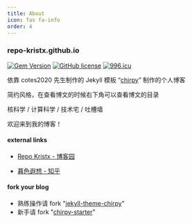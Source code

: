 ```yaml
---
title: About
icon: fas fa-info
order: 4
---
```


### repo-kristx.github.io

[![Gem Version](https://img.shields.io/gem/v/jekyll-theme-chirpy?color=brightgreen)](https://rubygems.org/gems/jekyll-theme-chirpy)
[![GitHub license](https://img.shields.io/github/license/cotes2020/jekyll-theme-chirpy.svg)](https://github.com/cotes2020/jekyll-theme-chirpy/blob/master/LICENSE)
[![996.icu](https://img.shields.io/badge/link-996.icu-red.svg)](https://996.icu)

依靠 cotes2020 先生制作的 Jekyll 模板 “[chirpy](https://github.com/cotes2020/jekyll-theme-chirpy)” 制作的个人博客

简约风格，在查看博文的时候右下角可以查看博文的目录

核科学 / 计算科学 / 技术宅 / 吐槽墙

欢迎来到我的博客！



#### external links

+ [Repo Kristx - 博客园](https://www.cnblogs.com/repo-kristx/)

+ [暮色遐想 - 知乎](https://www.zhihu.com/people/mu-se-xia-xiang)

#### fork your blog

+ 熟练操作请 fork "[jekyll-theme-chirpy](https://github.com/cotes2020/jekyll-theme-chirpy.git)"
+ 新手请 fork "[chirpy-starter](https://github.com/cotes2020/chirpy-starter.git)"

